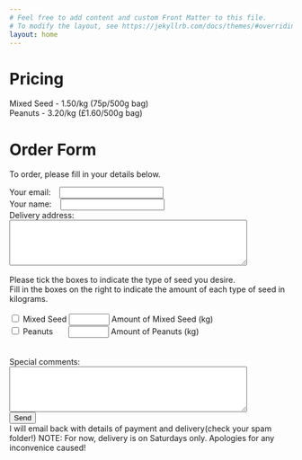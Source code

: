 ```yaml
---
# Feel free to add content and custom Front Matter to this file.
# To modify the layout, see https://jekyllrb.com/docs/themes/#overriding-theme-defaults
layout: home
---
```

<!-- modify this form HTML and place wherever you want your form -->
# Pricing
Mixed Seed - 1.50/kg (75p/500g bag)<br>
Peanuts - 3.20/kg (£1.60/500g bag)


# Order Form
To order, please fill in your details below.

<form
  action="https://formspree.io/f/mnqwnowg"
  method="POST"
>
  <label for="email">Your email:&nbsp;&nbsp;&nbsp;</label>
  <input type="email" name="_replyto" required>
  <br>
  <label for="name">Your name:&nbsp;&nbsp;&nbsp;</label>
  <input type="text" id="name" name="name" required><br>
  <label for="address">Delivery address:</label>
  <textarea id="address" name="address" rows="5" cols="50" required>
  </textarea><br><br>
  Please tick the boxes to indicate the type of seed you desire. <br>
  Fill in the boxes on the right to indicate the amount of each type of seed in kilograms.<br>
  <br>
  <input type="checkbox" id="mixed" name="mixed" value="Mixed Seed">
  <label for="mixed">Mixed Seed</label>
   <input type="number" id="quantitym" name="quantitym" min="1" max="10" step="0.5">
  <label for="quantitym">Amount of Mixed Seed (kg)</label>
 
  <br>
  <input type="checkbox" id="peanuts" name="peanuts" value="Peanuts">
  <label for="peanuts">Peanuts &nbsp;&nbsp;&nbsp;&nbsp;&nbsp;</label>

  <input type="number" id="quantityp" name="quantityp" min="1" max="10" step="0.5">
  <label for="quantityp">Amount of Peanuts (kg)</label>
  <br><br><br>
  <label for="comments">Special comments: </label>
  <textarea id="comments" name="comments" rows="5" cols="50"></textarea><br>
  <button type="submit">Send</button>
  <br>
  I will email back with details of payment and delivery(check your spam folder!)
  NOTE: For now, delivery is on Saturdays only. Apologies for any inconvenice caused!
</form>
